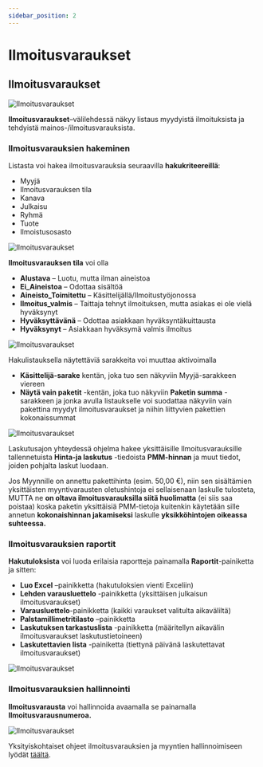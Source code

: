 ```yaml
---
sidebar_position: 2
---
```


# Ilmoitusvaraukset

## Ilmoitusvaraukset

![Ilmoitusvaraukset](/img/ohjeet/ilmoitusvaraukset1.png)

**Ilmoitusvaraukset**–välilehdessä näkyy listaus myydyistä ilmoituksista ja tehdyistä mainos-/ilmoitusvarauksista.

### Ilmoitusvarauksien hakeminen

Listasta voi hakea ilmoitusvarauksia seuraavilla **hakukriteereillä**:
- Myyjä
- Ilmoitusvarauksen tila
- Kanava
- Julkaisu
- Ryhmä
- Tuote
- Ilmoistusosasto

![Ilmoitusvaraukset](/img/ohjeet/ilmoitusvaraukset2.png)

**Ilmoitusvarauksen tila** voi olla
- **Alustava** – Luotu, mutta ilman aineistoa
- **Ei_Aineistoa** – Odottaa sisältöä
- **Aineisto_Toimitettu** – Käsittelijällä/Ilmoitustyöjonossa
- **Ilmoitus_valmis** – Taittaja tehnyt ilmoituksen, mutta asiakas ei ole vielä hyväksynyt
- **Hyväksyttävänä** – Odottaa asiakkaan hyväksyntäkuittausta
- **Hyväksynyt** – Asiakkaan hyväksymä valmis ilmoitus

![Ilmoitusvaraukset](/img/ohjeet/ilmoitusvaraukset3.png)

Hakulistauksella näytettäviä sarakkeita voi muuttaa aktivoimalla
- **Käsittelijä-sarake** kentän, joka tuo sen näkyviin Myyjä-sarakkeen viereen
- **Näytä vain paketit** -kentän, joka tuo näkyviin **Paketin summa** -sarakkeen ja jonka avulla listaukselle voi suodattaa näkyviin vain pakettina myydyt ilmoitusvaraukset ja niihin liittyvien pakettien kokonaissummat

![Ilmoitusvaraukset](/img/ohjeet/ilmoitusvaraukset4.png)

Laskutusajon yhteydessä ohjelma hakee yksittäisille Ilmoitusvarauksille tallennetuista **Hinta-ja laskutus** -tiedoista **PMM-hinnan** ja muut tiedot, joiden pohjalta laskut luodaan. <!-- PMM-hinta on //means what? -->

Jos Myynnille on annettu pakettihinta (esim. 50,00 €), niin sen sisältämien yksittäisten myyntivarausten oletushintoja ei sellaisenaan laskulle tulosteta, MUTTA ne **on oltava ilmoitusvarauksilla siitä huolimatta** (ei siis saa poistaa) koska paketin yksittäisiä PMM-tietoja kuitenkin käytetään sille annetun **kokonaishinnan jakamiseksi** laskulle **yksikköhintojen oikeassa suhteessa.**

### Ilmoitusvarauksien raportit

**Hakutuloksista** voi luoda erilaisia raportteja painamalla **Raportit**-painiketta ja sitten:
- **Luo Excel** –painikketta (hakutuloksien vienti Exceliin)
- **Lehden varausluettelo** -painikketta (yksittäisen julkaisun ilmoitusvaraukset)
- **Varausluettelo**-painikketta (kaikki varaukset valitulta aikaväliltä)
- **Palstamillimetritilasto** –painikketta <!-- //selitys -->
- **Laskutuksen tarkastuslista** -painikketta (määritellyn aikavälin ilmoitusvaraukset laskutustietoineen)
- **Laskutettavien lista** -painiketta (tiettynä päivänä laskutettavat ilmoitusvaraukset)

![Ilmoitusvaraukset](/img/ohjeet/ilmoitusvaraukset5.png)

### Ilmoitusvarauksien hallinnointi

**Ilmoitusvarausta** voi hallinnoida avaamalla se painamalla **Ilmoitusvarausnumeroa.**

![Ilmoitusvaraukset](/img/ohjeet/ilmoitusvaraukset6.png)

Yksityiskohtaiset ohjeet ilmoitusvarauksien ja myyntien hallinnoimiseen lyödät [täältä](/docs/ohjeet/ilmoitustenhallinta/ilmoitusasiakas#myynti).